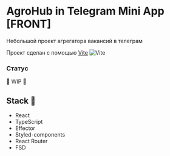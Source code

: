 # AgroHub in Telegram Mini App [FRONT]

Небольшой проект агрегатора вакансий в телеграм

Проект сделан с помощью [Vite](https://github.com/vitejs/vite) ![Vite](https://img.shields.io/static/v1?message=vite&logo=vite&style=for-the-badge&color=1d572d&label=%20)

### Статус
🚧 WIP 🚧

## Stack 🔮
* React
* TypeScript
* Effector
* Styled-components
* React Router
* FSD
